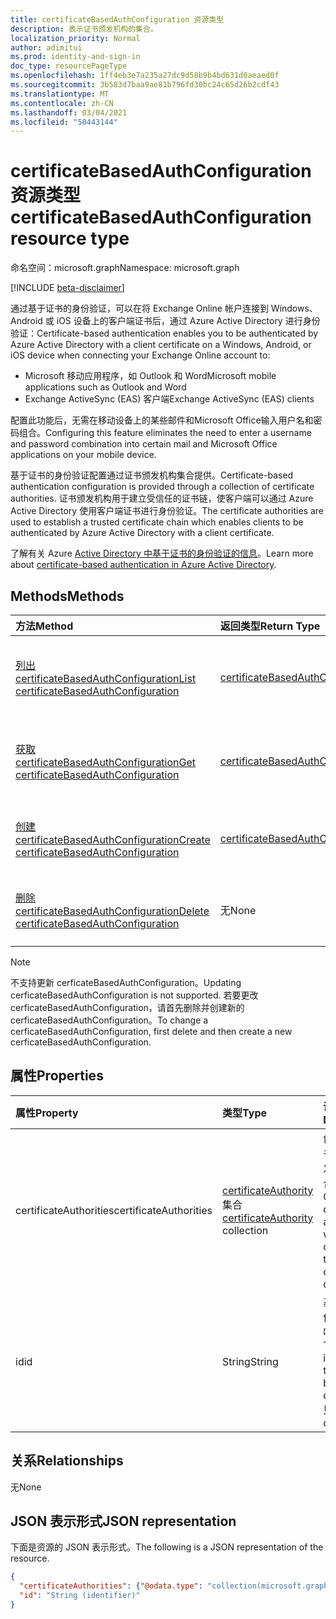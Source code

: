 ```yaml
---
title: certificateBasedAuthConfiguration 资源类型
description: 表示证书颁发机构的集合。
localization_priority: Normal
author: adimitui
ms.prod: identity-and-sign-in
doc_type: resourcePageType
ms.openlocfilehash: 1ff4eb3e7a235a27dc9d58b9b4bd631d0aeaed0f
ms.sourcegitcommit: 3b583d7baa9ae81b796fd30bc24c65d26b2cdf43
ms.translationtype: MT
ms.contentlocale: zh-CN
ms.lasthandoff: 03/04/2021
ms.locfileid: "50443144"
---
```

# <a name="certificatebasedauthconfiguration-resource-type"></a><span data-ttu-id="72dae-103">certificateBasedAuthConfiguration 资源类型</span><span class="sxs-lookup"><span data-stu-id="72dae-103">certificateBasedAuthConfiguration resource type</span></span>

<span data-ttu-id="72dae-104">命名空间：microsoft.graph</span><span class="sxs-lookup"><span data-stu-id="72dae-104">Namespace: microsoft.graph</span></span>

[!INCLUDE [beta-disclaimer](../../includes/beta-disclaimer.md)]

<span data-ttu-id="72dae-105">通过基于证书的身份验证，可以在将 Exchange Online 帐户连接到 Windows、Android 或 iOS 设备上的客户端证书后，通过 Azure Active Directory 进行身份验证：</span><span class="sxs-lookup"><span data-stu-id="72dae-105">Certificate-based authentication enables you to be authenticated by Azure Active Directory with a client certificate on a Windows, Android, or iOS device when connecting your Exchange Online account to:</span></span>

- <span data-ttu-id="72dae-106">Microsoft 移动应用程序，如 Outlook 和 Word</span><span class="sxs-lookup"><span data-stu-id="72dae-106">Microsoft mobile applications such as Outlook and Word</span></span>
- <span data-ttu-id="72dae-107">Exchange ActiveSync (EAS) 客户端</span><span class="sxs-lookup"><span data-stu-id="72dae-107">Exchange ActiveSync (EAS) clients</span></span>

<span data-ttu-id="72dae-108">配置此功能后，无需在移动设备上的某些邮件和Microsoft Office输入用户名和密码组合。</span><span class="sxs-lookup"><span data-stu-id="72dae-108">Configuring this feature eliminates the need to enter a username and password combination into certain mail and Microsoft Office applications on your mobile device.</span></span>

<span data-ttu-id="72dae-109">基于证书的身份验证配置通过证书颁发机构集合提供。</span><span class="sxs-lookup"><span data-stu-id="72dae-109">Certificate-based authentication configuration is provided through a collection of certificate authorities.</span></span> <span data-ttu-id="72dae-110">证书颁发机构用于建立受信任的证书链，使客户端可以通过 Azure Active Directory 使用客户端证书进行身份验证。</span><span class="sxs-lookup"><span data-stu-id="72dae-110">The certificate authorities are used to establish a trusted certificate chain which enables clients to be authenticated by Azure Active Directory with a client certificate.</span></span>

<span data-ttu-id="72dae-111">了解有关 Azure [Active Directory 中基于证书的身份验证的信息](/azure/active-directory/authentication/active-directory-certificate-based-authentication-get-started)。</span><span class="sxs-lookup"><span data-stu-id="72dae-111">Learn more about [certificate-based authentication in Azure Active Directory](/azure/active-directory/authentication/active-directory-certificate-based-authentication-get-started).</span></span>

## <a name="methods"></a><span data-ttu-id="72dae-112">Methods</span><span class="sxs-lookup"><span data-stu-id="72dae-112">Methods</span></span>

| <span data-ttu-id="72dae-113">方法</span><span class="sxs-lookup"><span data-stu-id="72dae-113">Method</span></span>       | <span data-ttu-id="72dae-114">返回类型</span><span class="sxs-lookup"><span data-stu-id="72dae-114">Return Type</span></span> | <span data-ttu-id="72dae-115">说明</span><span class="sxs-lookup"><span data-stu-id="72dae-115">Description</span></span> |
|:-------------|:------------|:------------|
| [<span data-ttu-id="72dae-116">列出 certificateBasedAuthConfiguration</span><span class="sxs-lookup"><span data-stu-id="72dae-116">List certificateBasedAuthConfiguration</span></span>](../api/certificatebasedauthconfiguration-list.md) | [<span data-ttu-id="72dae-117">certificateBasedAuthConfiguration</span><span class="sxs-lookup"><span data-stu-id="72dae-117">certificateBasedAuthConfiguration</span></span>](certificatebasedauthconfiguration.md) | <span data-ttu-id="72dae-118">列出 **certificateBasedAuthConfiguration 集合** 的属性。</span><span class="sxs-lookup"><span data-stu-id="72dae-118">List the properties of the **certificateBasedAuthConfiguration** collection.</span></span> |
| [<span data-ttu-id="72dae-119">获取 certificateBasedAuthConfiguration</span><span class="sxs-lookup"><span data-stu-id="72dae-119">Get certificateBasedAuthConfiguration</span></span>](../api/certificatebasedauthconfiguration-get.md) | [<span data-ttu-id="72dae-120">certificateBasedAuthConfiguration</span><span class="sxs-lookup"><span data-stu-id="72dae-120">certificateBasedAuthConfiguration</span></span>](certificatebasedauthconfiguration.md) | <span data-ttu-id="72dae-121">读取 **certificateBasedAuthConfiguration 对象** 的属性。</span><span class="sxs-lookup"><span data-stu-id="72dae-121">Read the properties of a **certificateBasedAuthConfiguration** object.</span></span> |
| [<span data-ttu-id="72dae-122">创建 certificateBasedAuthConfiguration</span><span class="sxs-lookup"><span data-stu-id="72dae-122">Create certificateBasedAuthConfiguration</span></span>](../api/certificatebasedauthconfiguration-post-certificatebasedauthconfiguration.md) | [<span data-ttu-id="72dae-123">certificateBasedAuthConfiguration</span><span class="sxs-lookup"><span data-stu-id="72dae-123">certificateBasedAuthConfiguration</span></span>](certificatebasedauthconfiguration.md) | <span data-ttu-id="72dae-124">创建新的 **certificateBasedAuthConfiguration** 对象。</span><span class="sxs-lookup"><span data-stu-id="72dae-124">Create a new **certificateBasedAuthConfiguration** object.</span></span> |
| [<span data-ttu-id="72dae-125">删除 certificateBasedAuthConfiguration</span><span class="sxs-lookup"><span data-stu-id="72dae-125">Delete certificateBasedAuthConfiguration</span></span>](../api/certificatebasedauthconfiguration-delete.md) | <span data-ttu-id="72dae-126">无</span><span class="sxs-lookup"><span data-stu-id="72dae-126">None</span></span> | <span data-ttu-id="72dae-127">删除 **certificateBasedAuthConfiguration** 对象。</span><span class="sxs-lookup"><span data-stu-id="72dae-127">Delete a **certificateBasedAuthConfiguration** object.</span></span> |

>[!NOTE]
><span data-ttu-id="72dae-128">不支持更新 cerficateBasedAuthConfiguration。</span><span class="sxs-lookup"><span data-stu-id="72dae-128">Updating cerficateBasedAuthConfiguration is not supported.</span></span> <span data-ttu-id="72dae-129">若要更改 cerficateBasedAuthConfiguration，请首先删除并创建新的 cerficateBasedAuthConfiguration。</span><span class="sxs-lookup"><span data-stu-id="72dae-129">To change a cerficateBasedAuthConfiguration, first delete and then create a new cerficateBasedAuthConfiguration.</span></span>

## <a name="properties"></a><span data-ttu-id="72dae-130">属性</span><span class="sxs-lookup"><span data-stu-id="72dae-130">Properties</span></span>

| <span data-ttu-id="72dae-131">属性</span><span class="sxs-lookup"><span data-stu-id="72dae-131">Property</span></span>     | <span data-ttu-id="72dae-132">类型</span><span class="sxs-lookup"><span data-stu-id="72dae-132">Type</span></span>        | <span data-ttu-id="72dae-133">说明</span><span class="sxs-lookup"><span data-stu-id="72dae-133">Description</span></span> |
|:-------------|:------------|:------------|
|<span data-ttu-id="72dae-134">certificateAuthorities</span><span class="sxs-lookup"><span data-stu-id="72dae-134">certificateAuthorities</span></span>|<span data-ttu-id="72dae-135">[certificateAuthority](certificateauthority.md) 集合</span><span class="sxs-lookup"><span data-stu-id="72dae-135">[certificateAuthority](certificateauthority.md) collection</span></span>|<span data-ttu-id="72dae-136">创建受信任证书链的证书颁发机构的集合。</span><span class="sxs-lookup"><span data-stu-id="72dae-136">Collection of certificate authorities which creates a trusted certificate chain.</span></span>|
|<span data-ttu-id="72dae-137">id</span><span class="sxs-lookup"><span data-stu-id="72dae-137">id</span></span>|<span data-ttu-id="72dae-138">String</span><span class="sxs-lookup"><span data-stu-id="72dae-138">String</span></span>|<span data-ttu-id="72dae-139">基于证书的身份验证配置的唯一标识符。</span><span class="sxs-lookup"><span data-stu-id="72dae-139">The unique identifier of the certificate based auth configuration.</span></span> <span data-ttu-id="72dae-140">只读。</span><span class="sxs-lookup"><span data-stu-id="72dae-140">Read-only.</span></span>|

## <a name="relationships"></a><span data-ttu-id="72dae-141">关系</span><span class="sxs-lookup"><span data-stu-id="72dae-141">Relationships</span></span>

<span data-ttu-id="72dae-142">无</span><span class="sxs-lookup"><span data-stu-id="72dae-142">None</span></span>

## <a name="json-representation"></a><span data-ttu-id="72dae-143">JSON 表示形式</span><span class="sxs-lookup"><span data-stu-id="72dae-143">JSON representation</span></span>

<span data-ttu-id="72dae-144">下面是资源的 JSON 表示形式。</span><span class="sxs-lookup"><span data-stu-id="72dae-144">The following is a JSON representation of the resource.</span></span>

<!-- {
  "blockType": "resource",
  "optionalProperties": [

  ],
  "@odata.type": "microsoft.graph.certificateBasedAuthConfiguration",
  "keyProperty": "id"
}-->

```json
{
  "certificateAuthorities": {"@odata.type": "collection(microsoft.graph.certificateAuthority)"},
  "id": "String (identifier)"
}
```

<!-- uuid: 16cd6b66-4b1a-43a1-adaf-3a886856ed98
2019-02-04 14:57:30 UTC -->
<!-- {
  "type": "#page.annotation",
  "description": "certificateBasedAuthConfiguration resource",
  "keywords": "",
  "section": "documentation",
  "tocPath": ""
}-->
